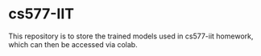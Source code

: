 # cs577-IIT

This repository is to store the trained models used in cs577-iit homework, which can then be accessed via colab.
